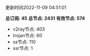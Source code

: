 更新时间2022-11-09 04:51:01

**总订阅: 45**
**总节点: 2431**
**有效节点: 574**
- v2ray节点: 403
- trojan节点: 60
- ss节点: 110
- ssr节点: 1
